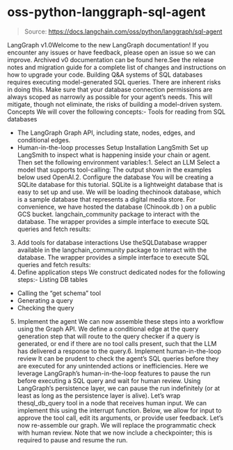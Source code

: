 # oss-python-langgraph-sql-agent

> Source: https://docs.langchain.com/oss/python/langgraph/sql-agent

LangGraph v1.0Welcome to the new LangGraph documentation! If you encounter any issues or have feedback, please open an issue so we can improve. Archived v0 documentation can be found here.See the release notes and migration guide for a complete list of changes and instructions on how to upgrade your code.
Building Q&A systems of SQL databases requires executing model-generated SQL queries. There are inherent risks in doing this. Make sure that your database connection permissions are always scoped as narrowly as possible for your agent’s needs. This will mitigate, though not eliminate, the risks of building a model-driven system.
Concepts
We will cover the following concepts:- Tools for reading from SQL databases
- The LangGraph Graph API, including state, nodes, edges, and conditional edges.
- Human-in-the-loop processes
Setup
Installation
LangSmith
Set up LangSmith to inspect what is happening inside your chain or agent. Then set the following environment variables:1. Select an LLM
Select a model that supports tool-calling: The output shown in the examples below used OpenAI.2. Configure the database
You will be creating a SQLite database for this tutorial. SQLite is a lightweight database that is easy to set up and use. We will be loading thechinook
database, which is a sample database that represents a digital media store.
For convenience, we have hosted the database (Chinook.db
) on a public GCS bucket.
langchain_community
package to interact with the database. The wrapper provides a simple interface to execute SQL queries and fetch results:
3. Add tools for database interactions
Use theSQLDatabase
wrapper available in the langchain_community
package to interact with the database. The wrapper provides a simple interface to execute SQL queries and fetch results:
4. Define application steps
We construct dedicated nodes for the following steps:- Listing DB tables
- Calling the “get schema” tool
- Generating a query
- Checking the query
5. Implement the agent
We can now assemble these steps into a workflow using the Graph API. We define a conditional edge at the query generation step that will route to the query checker if a query is generated, or end if there are no tool calls present, such that the LLM has delivered a response to the query.6. Implement human-in-the-loop review
It can be prudent to check the agent’s SQL queries before they are executed for any unintended actions or inefficiencies. Here we leverage LangGraph’s human-in-the-loop features to pause the run before executing a SQL query and wait for human review. Using LangGraph’s persistence layer, we can pause the run indefinitely (or at least as long as the persistence layer is alive). Let’s wrap thesql_db_query
tool in a node that receives human input. We can implement this using the interrupt function. Below, we allow for input to approve the tool call, edit its arguments, or provide user feedback.
Let’s now re-assemble our graph. We will replace the programmatic check with human review. Note that we now include a checkpointer; this is required to pause and resume the run.